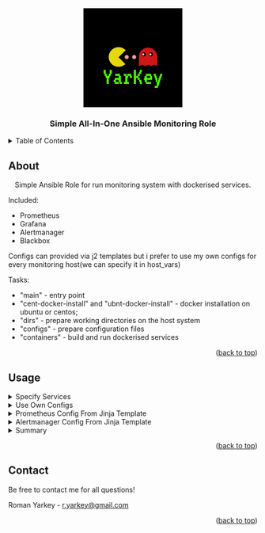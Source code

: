 
<!-- LOGO -->
<a name="readme-top"></a>
<br />

<div align="center">
  <a style="text-align: center" href="https://github.com/yarkey">
    <img align="center" src="https://github.com/yarkey/gitignore/blob/main/img/yarkey-logo-black.png?raw=true" alt="Logo" width="200" height="200">
  </a>
</div>

<div>

<h3 align="center">Simple All-In-One Ansible Monitoring Role</h3>

<!-- TABLE OF CONTENTS -->
<details>
  <summary>Table of Contents</summary>
  <ol>
    <li>
      <a href="#about">About</a>
    </li>
    <li>
      <a href="#Usage">Usage</a>
    </li>
    <li><a href="#contact">Contact</a></li>
  </ol>
</details>



<!-- ABOUT -->
<a name="about"></a>
## About
<p align="center">
Simple Ansible Role for run monitoring system with dockerised services.

Included:
- Prometheus
- Grafana
- Alertmanager
- Blackbox

Configs can provided via j2 templates but i prefer to use my own configs for every monitoring host(we can specify it in host_vars)

Tasks:
- "main" - entry point
- "cent-docker-install" and "ubnt-docker-install" - docker installation on ubuntu or centos;
- "dirs" - prepare working directories on the host system
- "configs" - prepare configuration files
- "containers" - build and run dockerised services

</p>

<p align="right">(<a href="#readme-top">back to top</a>)</p>

<!-- Usage -->
<a name="Usage"></a>
## Usage

<details>
  <summary>Specify Services</summary>
  <ol>
  
  The first of all we need to specify services with host(or group) variables: 
  ```yaml
  prometheus: True
  grafana: True
  nodeexporter: True
  alertmanager: True
  blackbox: True
  ```
  
  </ol>
</details>

<details>
  <summary>Use Own Configs</summary>
  <ol>
  
  To use our own configs and avoid to build it from jinja templates, we need to specify paths(use your own values):

  ```yaml
  prometheus_config: "/home/ansible/configs/prometheus.yml"
  alertmanager_config: "/home/ansible/host_vars/observer/configs/config.yml"
  alert_rules_config: "/home/ansible/host_vars/observer/configs/alert.rules"
  blackbox_config: "/home/ansible/host_vars/observer/configs/blackbox.yml"
  alertmanager_message_template: "/home/ansible/host_vars/observer/configs/template.tmpl"
  ```

  Remember - when you use role, ansible searches file in its own folder called "files" if it persists. 
  Thats why you need specify absolutely path or delete/rename default file directory in role folder.

  </ol>
</details>

<details>
  <summary>Prometheus Config From Jinja Template</summary>
  <ol>
  
  For example purpose i added ability to build configs from jinja templates.
  Templates will be using if we will not specify path to service config.
  
  By default, there are only 3 options for prometheus:
  - node_exporter for monitoring linux servers;
  - windows_exporter for monitoring windows servers;
  - blackbox for monitoring websites

  To add hosts for node_exporter monitoring we need specify "prometheus_node_exporter_group" list of hosts:
  ```yaml
  prometheus_win_exporter_group:
    - host1
    - host2
  ```
  
  To add hosts for windows_exporter monitoring we need specify "prometheus_win_exporter_group" list of hosts:
  ```yaml
  prometheus_win_exporter_group:
    - host1
    - host2
  ```
  
  To add websites for blackbox_exporter monitoring we need specify "prometheus_blackbox_group" list of websites:
  ```yaml
  prometheus_blackbox_group:
    - https://google.com
    - https://amazon.com
  ```
  
  In alert.rules template for Prometheus exists only two example alerts:
  - For Instance Availability(both node_exporter and win_exporter);
  - For SSL certifiacate end-of-life monitoring(blackbox_exporter).

  </ol>
</details>

<details>
  <summary>Alertmanager Config From Jinja Template</summary>
  <ol>

By default there is only one Alertmanager reciever in you use template: Telegram.

To build Alertmanager Config with telegram reciever:
```
alertmanager_tg_admin: <channel_id without quotes>
alertmanager_tg_token: <telegram bot token without quotes>
```
 
  </ol>
</details>

<details>
  <summary>Summary</summary>
  <ol>
  
  All we need to run this role:
  - Git clone this repository;
  - Specify config pahts;
  - Create playbook to apply this role to hosts
  For example:
  ```yaml
  ---
  - name: Run Monitoring Role
  hosts: monitoring
  become: yes
  become_method: sudo
  roles:
    - ../roles/observer
  ```
  - Run playbook:
  ```shell
  ansible-playbook playbooks/monitoring.yaml -i inventory
  ```
  </ol>
</details>
<p align="right">(<a href="#readme-top">back to top</a>)</p>


<!-- CONTACT -->
<a name="contact"></a>
## Contact

Be free to contact me for all questions!

Roman Yarkey - r.yarkey@gmail.com



<p align="right">(<a href="#readme-top">back to top</a>)</p>



<!-- MARKDOWN LINKS & IMAGES -->
<!-- https://www.markdownguide.org/basic-syntax/#reference-style-links -->
[contributors-shield]: https://img.shields.io/github/contributors/github_username/repo_name.svg?style=for-the-badge
[contributors-url]: https://github.com/github_username/repo_name/graphs/contributors
[forks-shield]: https://img.shields.io/github/forks/github_username/repo_name.svg?style=for-the-badge
[forks-url]: https://github.com/github_username/repo_name/network/members
[stars-shield]: https://img.shields.io/github/stars/github_username/repo_name.svg?style=for-the-badge
[stars-url]: https://github.com/github_username/repo_name/stargazers
[issues-shield]: https://img.shields.io/github/issues/github_username/repo_name.svg?style=for-the-badge
[issues-url]: https://github.com/github_username/repo_name/issues
[license-shield]: https://img.shields.io/github/license/github_username/repo_name.svg?style=for-the-badge
[license-url]: https://github.com/github_username/repo_name/blob/master/LICENSE.txt
[linkedin-shield]: https://img.shields.io/badge/-LinkedIn-black.svg?style=for-the-badge&logo=linkedin&colorB=555
[linkedin-url]: https://linkedin.com/in/linkedin_username
[product-screenshot]: images/screenshot.png
[Next.js]: https://img.shields.io/badge/next.js-000000?style=for-the-badge&logo=nextdotjs&logoColor=white
[Next-url]: https://nextjs.org/
[React.js]: https://img.shields.io/badge/React-20232A?style=for-the-badge&logo=react&logoColor=61DAFB
[React-url]: https://reactjs.org/
[Vue.js]: https://img.shields.io/badge/Vue.js-35495E?style=for-the-badge&logo=vuedotjs&logoColor=4FC08D
[Vue-url]: https://vuejs.org/
[Angular.io]: https://img.shields.io/badge/Angular-DD0031?style=for-the-badge&logo=angular&logoColor=white
[Angular-url]: https://angular.io/
[Svelte.dev]: https://img.shields.io/badge/Svelte-4A4A55?style=for-the-badge&logo=svelte&logoColor=FF3E00
[Svelte-url]: https://svelte.dev/
[Laravel.com]: https://img.shields.io/badge/Laravel-FF2D20?style=for-the-badge&logo=laravel&logoColor=white
[Laravel-url]: https://laravel.com
[Bootstrap.com]: https://img.shields.io/badge/Bootstrap-563D7C?style=for-the-badge&logo=bootstrap&logoColor=white
[Bootstrap-url]: https://getbootstrap.com
[JQuery.com]: https://img.shields.io/badge/jQuery-0769AD?style=for-the-badge&logo=jquery&logoColor=white
[JQuery-url]: https://jquery.com 
